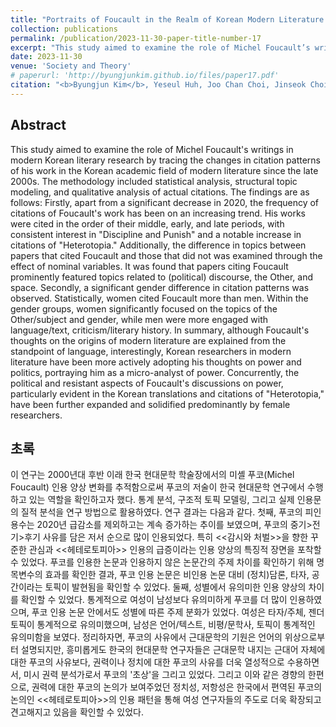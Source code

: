 ```yaml
---
title: "Portraits of Foucault in the Realm of Korean Modern Literature: Tracing Changes in Foucault Citations through Bibliographic Data from KCI-Indexed Journals, 2008-2021<br>(푸코의 초상 - 한국 현대문학 학술장의 푸코 인용 양상 변화, 2008-2021 KCI 등재 학술지 논문 참고문헌 데이터를 중심으로)"
collection: publications
permalink: /publication/2023-11-30-paper-title-number-17
excerpt: "This study aimed to examine the role of Michel Foucault’s writings in modern Korean literary research by tracing the changes in citation patterns of his work in the Korean academic field of modern literature since the late 2000s."
date: 2023-11-30
venue: 'Society and Theory'
# paperurl: 'http://byungjunkim.github.io/files/paper17.pdf'
citation: "<b>Byungjun Kim</b>, Yeseul Huh, Joo Chan Choi, Jinseok Choi. (2023). &quot;Portraits of Foucault in the Realm of Korean Modern Literature: Tracing Changes in Foucault Citations through Bibliographic Data from KCI-Indexed Journals, 2008-2021.&quot; <i>Society and Theory</i>. 46."
---
```


## Abstract
This study aimed to examine the role of Michel Foucault's writings in modern Korean literary research by tracing the changes in citation patterns of his work in the Korean academic field of modern literature since the late 2000s. The methodology included statistical analysis, structural topic modeling, and qualitative analysis of actual citations. The findings are as follows:
Firstly, apart from a significant decrease in 2020, the frequency of citations of Foucault's work has been on an increasing trend. His works were cited in the order of their middle, early, and late periods, with consistent interest in "Discipline and Punish" and a notable increase in citations of "Heterotopia." Additionally, the difference in topics between papers that cited Foucault and those that did not was examined through the effect of nominal variables. It was found that papers citing Foucault prominently featured topics related to (political) discourse, the Other, and space.
Secondly, a significant gender difference in citation patterns was observed. Statistically, women cited Foucault more than men. Within the gender groups, women significantly focused on the topics of the Other/subject and gender, while men were more engaged with language/text, criticism/literary history. In summary, although Foucault's thoughts on the origins of modern literature are explained from the standpoint of language, interestingly, Korean researchers in modern literature have been more actively adopting his thoughts on power and politics, portraying him as a micro-analyst of power. Concurrently, the political and resistant aspects of Foucault's discussions on power, particularly evident in the Korean translations and citations of "Heterotopia," have been further expanded and solidified predominantly by female researchers.

## 초록
이 연구는 2000년대 후반 이래 한국 현대문학 학술장에서의 미셸 푸코(Michel Foucault) 인용 양상 변화를 추적함으로써 푸코의 저술이 한국 현대문학 연구에서 수행하고 있는 역할을 확인하고자 했다. 통계 분석, 구조적 토픽 모델링, 그리고 실제 인용문의 질적 분석을 연구 방법으로 활용하였다. 연구 결과는 다음과 같다. 첫째, 푸코의 피인용수는 2020년 급감소를 제외하고는 계속 증가하는 추이를 보였으며, 푸코의 중기>전기>후기 사유를 담은 저서 순으로 많이 인용되었다. 특히 <<감시와 처벌>>을 향한 꾸준한 관심과 <<헤테로토피아>> 인용의 급증이라는 인용 양상의 특징적 장면을 포착할 수 있었다. 푸코를 인용한 논문과 인용하지 않은 논문간의 주제 차이를 확인하기 위해 명목변수의 효과를 확인한 결과, 푸코 인용 논문은 비인용 논문 대비 (정치)담론, 타자, 공간이라는 토픽이 발현됨을 확인할 수 있었다. 둘째, 성별에서 유의미한 인용 양상의 차이를 확인할 수 있었다. 통계적으로 여성이 남성보다 유의미하게 푸코를 더 많이 인용하였으며, 푸코 인용 논문 안에서도 성별에 따른 주제 분화가 있었다. 여성은 타자/주체, 젠더 토픽이 통계적으로 유의미했으며, 남성은 언어/텍스트, 비평/문학사, 토픽이 통계적인 유의미함을 보였다. 정리하자면, 푸코의 사유에서 근대문학의 기원은 언어의 위상으로부터 설명되지만, 흥미롭게도 한국의 현대문학 연구자들은 근대문학 내지는 근대어 자체에 대한 푸코의 사유보다, 권력이나 정치에 대한 푸코의 사유를 더욱 열성적으로 수용하면서, 미시 권력 분석가로서 푸코의 '초상'을 그리고 있었다. 그리고 이와 같은 경향의 한편으로, 권력에 대한 푸코의 논의가 보여주었던 정치성, 저항성은 한국에서 편역된 푸코의 논의인 <<헤테로토피아>>의 인용 패턴을 통해 여성 연구자들의 주도로 더욱 확장되고 견고해지고 있음을 확인할 수 있었다.